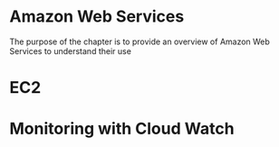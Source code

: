 # Amazon Web Services

The purpose of the chapter is to provide an overview of Amazon Web Services to understand their use

# EC2



#

# Monitoring with Cloud Watch




